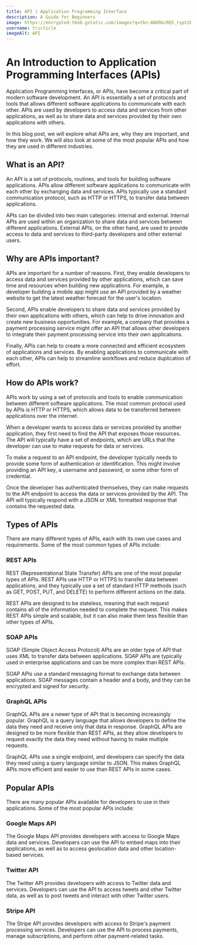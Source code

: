 ```yaml
---
title: API | Application Programming Interface
description: A Guide for Beginners
image: https://encrypted-tbn0.gstatic.com/images?q=tbn:ANd9GcRQ5_rypt2LSRevXw4cyjZizy4QT2Lqs496HA&usqp=CAU
username: tricticle
imageAlt: API
---
```

# An Introduction to Application Programming Interfaces (APIs)

Application Programming Interfaces, or APIs, have become a critical part of modern software development. An API is essentially a set of protocols and tools that allows different software applications to communicate with each other. APIs are used by developers to access data and services from other applications, as well as to share data and services provided by their own applications with others.

In this blog post, we will explore what APIs are, why they are important, and how they work. We will also look at some of the most popular APIs and how they are used in different industries.

## What is an API?

An API is a set of protocols, routines, and tools for building software applications. APIs allow different software applications to communicate with each other by exchanging data and services. APIs typically use a standard communication protocol, such as HTTP or HTTPS, to transfer data between applications.

APIs can be divided into two main categories: internal and external. Internal APIs are used within an organization to share data and services between different applications. External APIs, on the other hand, are used to provide access to data and services to third-party developers and other external users.

## Why are APIs important?

APIs are important for a number of reasons. First, they enable developers to access data and services provided by other applications, which can save time and resources when building new applications. For example, a developer building a mobile app might use an API provided by a weather website to get the latest weather forecast for the user's location.

Second, APIs enable developers to share data and services provided by their own applications with others, which can help to drive innovation and create new business opportunities. For example, a company that provides a payment processing service might offer an API that allows other developers to integrate their payment processing service into their own applications.

Finally, APIs can help to create a more connected and efficient ecosystem of applications and services. By enabling applications to communicate with each other, APIs can help to streamline workflows and reduce duplication of effort.

## How do APIs work?

APIs work by using a set of protocols and tools to enable communication between different software applications. The most common protocol used by APIs is HTTP or HTTPS, which allows data to be transferred between applications over the internet.

When a developer wants to access data or services provided by another application, they first need to find the API that exposes those resources. The API will typically have a set of endpoints, which are URLs that the developer can use to make requests for data or services.

To make a request to an API endpoint, the developer typically needs to provide some form of authentication or identification. This might involve providing an API key, a username and password, or some other form of credential.

Once the developer has authenticated themselves, they can make requests to the API endpoint to access the data or services provided by the API. The API will typically respond with a JSON or XML formatted response that contains the requested data.

## Types of APIs

There are many different types of APIs, each with its own use cases and requirements. Some of the most common types of APIs include:

### REST APIs

REST (Representational State Transfer) APIs are one of the most popular types of APIs. REST APIs use HTTP or HTTPS to transfer data between applications, and they typically use a set of standard HTTP methods (such as GET, POST, PUT, and DELETE) to perform different actions on the data.

REST APIs are designed to be stateless, meaning that each request contains all of the information needed to complete the request. This makes REST APIs simple and scalable, but it can also make them less flexible than other types of APIs.

### SOAP APIs

SOAP (Simple Object Access Protocol) APIs are an older type of API that uses XML to transfer data between applications. SOAP APIs are typically used in enterprise applications and can be more complex than REST APIs.

SOAP APIs use a standard messaging format to exchange data between applications. SOAP messages contain a header and a body, and they can be encrypted and signed for security.

### GraphQL APIs

GraphQL APIs are a newer type of API that is becoming increasingly popular. GraphQL is a query language that allows developers to define the data they need and receive only that data in response. GraphQL APIs are designed to be more flexible than REST APIs, as they allow developers to request exactly the data they need without having to make multiple requests.

GraphQL APIs use a single endpoint, and developers can specify the data they need using a query language similar to JSON. This makes GraphQL APIs more efficient and easier to use than REST APIs in some cases.

## Popular APIs

There are many popular APIs available for developers to use in their applications. Some of the most popular APIs include:

### Google Maps API

The Google Maps API provides developers with access to Google Maps data and services. Developers can use the API to embed maps into their applications, as well as to access geolocation data and other location-based services.

### Twitter API

The Twitter API provides developers with access to Twitter data and services. Developers can use the API to access tweets and other Twitter data, as well as to post tweets and interact with other Twitter users.

### Stripe API

The Stripe API provides developers with access to Stripe's payment processing services. Developers can use the API to process payments, manage subscriptions, and perform other payment-related tasks.